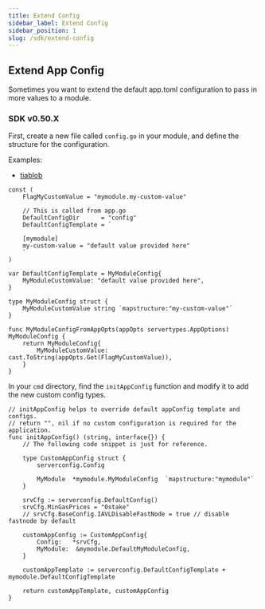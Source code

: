 ```yaml
---
title: Extend Config
sidebar_label: Extend Config
sidebar_position: 1
slug: /sdk/extend-config
---
```


## Extend App Config

Sometimes you want to extend the default app.toml configuration to pass in more values to a module.


### SDK v0.50.X

First, create a new file called `config.go` in your module, and define the structure for the configuration.

Examples:
- [tiablob](https://github.com/rollchains/tiablob/blob/573d20e3d95bd81a76ed0c5eb6cb6f0a66ba6b41/tiasync/config.go#L72)


```golang title="simapp/x/mymodule/config.go"
const (
    FlagMyCustomValue = "mymodule.my-custom-value"

    // This is called from app.go
    DefaultConfigDir      = "config"
    DefaultConfigTemplate = `

	[mymodule]
	my-custom-value = "default value provided here"
	`
)

var DefaultConfigTemplate = MyModuleConfig{
	MyModuleCustomValue: "default value provided here",
}

type MyModuleConfig struct {
	MyModuleCustomValue string `mapstructure:"my-custom-value"`
}

func MyModuleConfigFromAppOpts(appOpts servertypes.AppOptions) MyModuleConfig {
	return MyModuleConfig{
        MyModuleCustomValue: cast.ToString(appOpts.Get(FlagMyCustomValue)),
	}
}
```

In your `cmd` directory, find the `initAppConfig` function and modify it to add the new custom config types.

```golang title="simapp/cmd/commands.go"
// initAppConfig helps to override default appConfig template and configs.
// return "", nil if no custom configuration is required for the application.
func initAppConfig() (string, interface{}) {
	// The following code snippet is just for reference.

	type CustomAppConfig struct {
		serverconfig.Config

		MyModule  *mymodule.MyModuleConfig  `mapstructure:"mymodule"`
	}

	srvCfg := serverconfig.DefaultConfig()
	srvCfg.MinGasPrices = "0stake"
	// srvCfg.BaseConfig.IAVLDisableFastNode = true // disable fastnode by default

	customAppConfig := CustomAppConfig{
		Config:   *srvCfg,
		MyModule:  &mymodule.DefaultMyModuleConfig,
	}

	customAppTemplate := serverconfig.DefaultConfigTemplate + mymodule.DefaultConfigTemplate

	return customAppTemplate, customAppConfig
}
```
